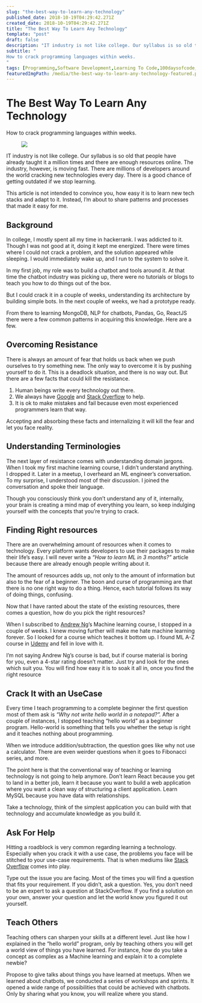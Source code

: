 ```yaml
---
slug: "the-best-way-to-learn-any-technology"
published_date: 2018-10-19T04:29:42.271Z
created_date: 2018-10-19T04:29:42.271Z
title: "The Best Way To Learn Any Technology"
template: "post"
draft: false
description: "IT industry is not like college. Our syllabus is so old that people have already taught it a million times and there are enough resources online. The industry, however, is moving fast. There are…"
subtitle: "
How to crack programming languages within weeks.
"
tags: [Programming,Software Development,Learning To Code,100daysofcode,Learning]
featuredImgPath: /media/the-best-way-to-learn-any-technology-featured.png
---
```

# The Best Way To Learn Any Technology

How to crack programming languages within weeks.

<figure>

![](/media/the-best-way-to-learn-any-technology-featured.png)

</figure>

IT industry is not like college. Our syllabus is so old that people have already taught it a million times and there are enough resources online. The industry, however, is moving fast. There are millions of developers around the world cracking new technologies every day. There is a good chance of getting outdated if we stop learning.

This article is not intended to convince you, how easy it is to learn new tech stacks and adapt to it. Instead, I’m about to share patterns and processes that made it easy for me.

## Background

In college, I mostly spent all my time in hackerrank. I was addicted to it. Though I was not good at it, doing it kept me energized. There were times where I could not crack a problem, and the solution appeared while sleeping. I would immediately wake up, and I run to the system to solve it.

In my first job, my role was to build a chatbot and tools around it. At that time the chatbot industry was picking up, there were no tutorials or blogs to teach you how to do things out of the box.

But I could crack it in a couple of weeks, understanding its architecture by building simple bots. In the next couple of weeks, we had a prototype ready.

From there to learning MongoDB, NLP for chatbots, Pandas, Go, ReactJS there were a few common patterns in acquiring this knowledge. Here are a few.

## Overcoming Resistance

There is always an amount of fear that holds us back when we push ourselves to try something new. The only way to overcome it is by pushing yourself to do it. This is a deadlock situation, and there is no way out. But there are a few facts that could kill the resistance.

1.  Human beings write every technology out there.
2.  We always have [Google](https://medium.com/u/991272e72e68) and [Stack Overflow](https://medium.com/u/d53dd768d047) to help.
3.  It is ok to make mistakes and fail because even most experienced programmers learn that way.

Accepting and absorbing these facts and internalizing it will kill the fear and let you face reality.

## Understanding Terminologies

The next layer of resistance comes with understanding domain jargons. When I took my first machine learning course, I didn’t understand anything. I dropped it. Later in a meetup, I overheard an ML engineer’s conversation. To my surprise, I understood most of their discussion. I joined the conversation and spoke their language.

Though you consciously think you don’t understand any of it, internally, your brain is creating a mind map of everything you learn, so keep indulging yourself with the concepts that you’re trying to crack.

## Finding Right resources

There are an overwhelming amount of resources when it comes to technology. Every platform wants developers to use their packages to make their life’s easy. I will never write a _“How to learn ML in 3 months?”_ article because there are already enough people writing about it.

The amount of resources adds up, not only to the amount of information but also to the fear of a beginner. The boon and curse of programming are that there is no one right way to do a thing. Hence, each tutorial follows its way of doing things, confusing.

Now that I have ranted about the state of the existing resources, there comes a question, how do you pick the right resources?

When I subscribed to [](https://medium.com/u/592ce2a67248) [Andrew Ng](https://medium.com/u/592ce2a67248)’s Machine learning course, I stopped in a couple of weeks. I knew moving further will make me hate machine learning forever. So I looked for a course which teaches it bottom up. I found ML A-Z course in [Udemy](https://medium.com/u/b32aa0132f1b) and fell in love with it.

I’m not saying Andrew Ng’s course is bad, but if course material is boring for you, even a 4-star rating doesn’t matter. Just try and look for the ones which suit you. You will find how easy it is to soak it all in, once you find the right resource

## Crack It with an UseCase

Every time I teach programming to a complete beginner the first question most of them ask is _“Why not write hello world in a notepad?”._ After a couple of instances, I stopped teaching “hello world” as a beginner program. Hello-world is something that tells you whether the setup is right and it teaches nothing about programming.

When we introduce addition/subtraction, the question goes like why not use a calculator. There are even weirder questions when it goes to Fibonacci series, and more.

The point here is that the conventional way of teaching or learning technology is not going to help anymore. Don’t learn React because you get to land in a better job, learn it because you want to build a web application where you want a clean way of structuring a client application. Learn MySQL because you have data with relationships.

Take a technology, think of the simplest application you can build with that technology and accumulate knowledge as you build it.

## Ask For Help

Hitting a roadblock is very common regarding learning a technology. Especially when you crack it with a use case, the problems you face will be stitched to your use-case requirements. That is when mediums like [Stack Overflow](https://medium.com/u/d53dd768d047) comes into play.

Type out the issue you are facing. Most of the times you will find a question that fits your requirement. If you didn’t, ask a question. Yes, you don’t need to be an expert to ask a question at StackOverflow. If you find a solution on your own, answer your question and let the world know you figured it out yourself.

## Teach Others

Teaching others can sharpen your skills at a different level. Just like how I explained in the “hello world” program, only by teaching others you will get a world view of things you have learned. For instance, how do you take a concept as complex as a Machine learning and explain it to a complete newbie?

Propose to give talks about things you have learned at meetups. When we learned about chatbots, we conducted a series of workshops and sprints. It opened a wide range of possibilities that could be achieved with chatbots. Only by sharing what you know, you will realize where you stand.


